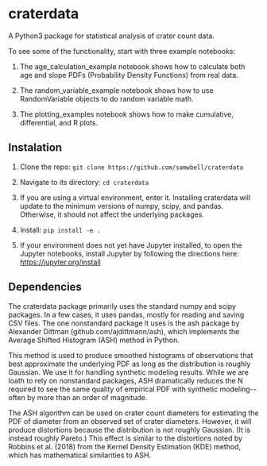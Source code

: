 # craterdata
A Python3 package for statistical analysis of crater count data.

To see some of the functionality, start with three example notebooks:

1) The age_calculation_example notebook shows how to calculate both age and slope PDFs (Probability Density Functions) from real data.

2) The random_variable_example notebook shows how to use RandomVariable objects to do random variable math.

3) The plotting_examples notebook shows how to make cumulative, differential, and R plots.

## Instalation
1) Clone the repo:
`git clone https://github.com/samwbell/craterdata`

2) Navigate to its directory:
`cd craterdata`

3) If you are using a virtual environment, enter it.  Installing craterdata will update to the minimum versions of numpy, scipy, and pandas.  Otherwise, it should not affect the underlying packages.

4) Install:
`pip install -e .`

5) If your environment does not yet have Jupyter installed, to open the Jupyter notebooks, install Jupyter by following the directions here: https://jupyter.org/install

## Dependencies
The craterdata package primarily uses the standard numpy and scipy packages.  In a few cases, it uses pandas, mostly for reading and saving CSV files.  The one nonstandard package it uses is the ash package by Alexander Dittman (github.com/ajdittmann/ash), which implements the Average Shifted Histogram (ASH) method in Python.  

This method is used to produce smoothed histograms of observations that best approximate the underlying PDF as long as the distribution is roughly Gaussian.  We use it for handling synthetic modeling results.  While we are loath to rely on nonstandard packages, ASH dramatically reduces the N required to see the same quality of empirical PDF with synthetic modeling--often by more than an order of magnitude.

The ASH algorithm can be used on crater count diameters for estimating the PDF of diameter from an observed set of crater diameters.  However, it will produce distortions because the distribution is not roughly Gaussian.  (It is instead roughly Pareto.)  This effect is similar to the distortions noted by Robbins et al. (2018) from the Kernel Density Estimation (KDE) method, which has mathematical similarities to ASH.

